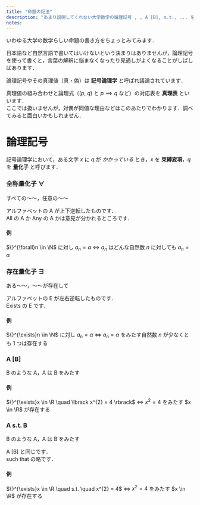 ```yaml
---
title: "命題の記法"
description: "あまり説明してくれない大学数学の論理記号 , , A [B], s.t., ... を纏めました。全称量化子 ∀：すべての〜〜，任意の〜〜。存在量化子 ∃：ある〜〜，〜〜が存在して。..."
notes:
---
```


いわゆる大学の数学らしい命題の書き方をちょっとみてみます．

日本語など自然言語で書いてはいけないという決まりはありませんが，論理記号を使って書くと，言葉の解釈に悩まなくなったり見通しがよくなることがしばしばあります．

論理記号やその真理値（真・偽）は **記号論理学** と呼ばれ議論されています．

真理値の組み合わせと論理式（$(p,\ q)$ と $p \implies q$ など）の対応表を **真理表** といいます．  
ここでは扱いませんが，対偶が同値な理由などはこのあたりでわかります．調べてみると面白いかもしれません．

# 論理記号

記号論理学において，ある文字 $x$ に $q$ が *かかっている* とき，$x$ を **束縛変項**，$q$ を **量化子** と呼びます．

### 全称量化子 ∀

すべての〜〜，任意の〜〜

アルファベットの A が上下逆転したものです．  
All の A か Any の A かは意見が分かれるところです．

#### 例

${}^{\forall}n \in \N$ に対し $a_{n} = \alpha$ $\iff$ $a_{n}$ はどんな自然数 $n$ に対しても $a_{n} = \alpha$


### 存在量化子 ∃

ある〜〜，〜〜が存在して

アルファベットの E が左右逆転したものです．  
Exists の E です．

#### 例

${}^{\exists}n \in \N$ に対し $a_{n} = \alpha$ $\iff$ $a_{n} = \alpha$ をみたす自然数 $n$ が少なくとも $1$ つは存在する

### A [B]

B のような A，A は B をみたす

#### 例

${}^{\exists}x \in \R \quad \lbrack x^{2} = 4 \rbrack$ $\iff$ $x^{2} = 4$ をみたす $x \in \R$ が存在する

### A s.t. B

B のような A，A は B をみたす

A [B] と同じです．  
such that の略です．

#### 例

${}^{\exists}x \in \R \quad s.t. \quad x^{2} = 4$ $\iff$ $x^{2} = 4$ をみたす $x \in \R$ が存在する
